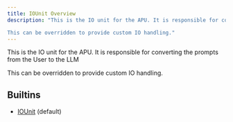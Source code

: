 ```yaml
---
title: IOUnit Overview
description: "This is the IO unit for the APU. It is responsible for converting the prompts from the User to the LLM

This can be overridden to provide custom IO handling."
---
```

This is the IO unit for the APU. It is responsible for converting the prompts from the User to the LLM

This can be overridden to provide custom IO handling.
## Builtins
* [IOUnit](/docs/components/iounit/iounit/) (default)